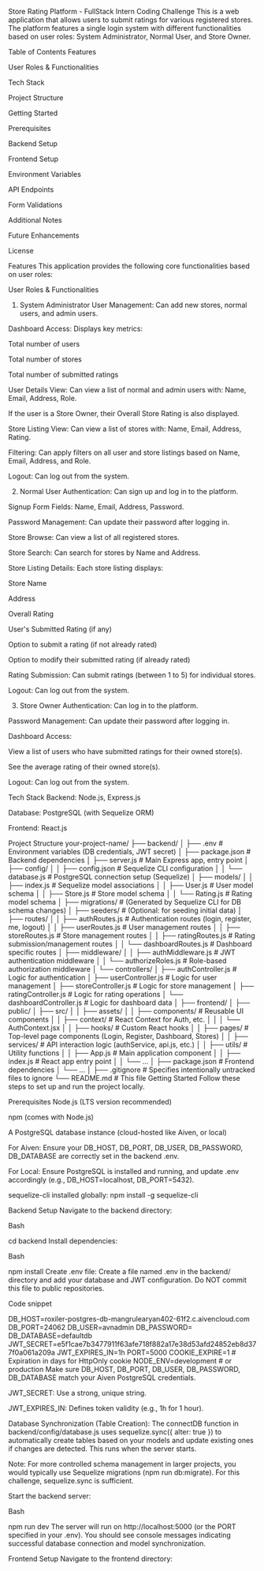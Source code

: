 Store Rating Platform - FullStack Intern Coding Challenge
This is a web application that allows users to submit ratings for various registered stores. The platform features a single login system with different functionalities based on user roles: System Administrator, Normal User, and Store Owner.

Table of Contents
Features

User Roles & Functionalities

Tech Stack

Project Structure

Getting Started

Prerequisites

Backend Setup

Frontend Setup

Environment Variables

API Endpoints

Form Validations

Additional Notes

Future Enhancements

License

Features
This application provides the following core functionalities based on user roles:

User Roles & Functionalities
1. System Administrator
User Management: Can add new stores, normal users, and admin users.

Dashboard Access: Displays key metrics:

Total number of users

Total number of stores

Total number of submitted ratings

User Details View: Can view a list of normal and admin users with: Name, Email, Address, Role.

If the user is a Store Owner, their Overall Store Rating is also displayed.

Store Listing View: Can view a list of stores with: Name, Email, Address, Rating.

Filtering: Can apply filters on all user and store listings based on Name, Email, Address, and Role.

Logout: Can log out from the system.

2. Normal User
Authentication: Can sign up and log in to the platform.

Signup Form Fields: Name, Email, Address, Password.

Password Management: Can update their password after logging in.

Store Browse: Can view a list of all registered stores.

Store Search: Can search for stores by Name and Address.

Store Listing Details: Each store listing displays:

Store Name

Address

Overall Rating

User's Submitted Rating (if any)

Option to submit a rating (if not already rated)

Option to modify their submitted rating (if already rated)

Rating Submission: Can submit ratings (between 1 to 5) for individual stores.

Logout: Can log out from the system.

3. Store Owner
Authentication: Can log in to the platform.

Password Management: Can update their password after logging in.

Dashboard Access:

View a list of users who have submitted ratings for their owned store(s).

See the average rating of their owned store(s).

Logout: Can log out from the system.

Tech Stack
Backend: Node.js, Express.js

Database: PostgreSQL (with Sequelize ORM)

Frontend: React.js

Project Structure
your-project-name/
├── backend/
│   ├── .env                       # Environment variables (DB credentials, JWT secret)
│   ├── package.json               # Backend dependencies
│   ├── server.js                  # Main Express app, entry point
│   ├── config/
│   │   ├── config.json            # Sequelize CLI configuration
│   │   └── database.js            # PostgreSQL connection setup (Sequelize)
│   ├── models/
│   │   ├── index.js               # Sequelize model associations
│   │   ├── User.js                # User model schema
│   │   ├── Store.js               # Store model schema
│   │   └── Rating.js              # Rating model schema
│   ├── migrations/                # (Generated by Sequelize CLI for DB schema changes)
│   ├── seeders/                   # (Optional: for seeding initial data)
│   ├── routes/
│   │   ├── authRoutes.js          # Authentication routes (login, register, me, logout)
│   │   ├── userRoutes.js          # User management routes
│   │   ├── storeRoutes.js         # Store management routes
│   │   ├── ratingRoutes.js        # Rating submission/management routes
│   │   └── dashboardRoutes.js     # Dashboard specific routes
│   ├── middleware/
│   │   ├── authMiddleware.js      # JWT authentication middleware
│   │   └── authorizeRoles.js      # Role-based authorization middleware
│   └── controllers/
│       ├── authController.js      # Logic for authentication
│       ├── userController.js      # Logic for user management
│       ├── storeController.js     # Logic for store management
│       ├── ratingController.js    # Logic for rating operations
│       └── dashboardController.js # Logic for dashboard data
│
├── frontend/
│   ├── public/
│   ├── src/
│   │   ├── assets/
│   │   ├── components/            # Reusable UI components
│   │   ├── context/               # React Context for Auth, etc.
│   │   │   └── AuthContext.jsx
│   │   ├── hooks/                 # Custom React hooks
│   │   ├── pages/                 # Top-level page components (Login, Register, Dashboard, Stores)
│   │   ├── services/              # API interaction logic (authService, api.js, etc.)
│   │   ├── utils/                 # Utility functions
│   │   ├── App.js                 # Main application component
│   │   ├── index.js               # React app entry point
│   │   └── ...
│   ├── package.json               # Frontend dependencies
│   └── ...
│
├── .gitignore                     # Specifies intentionally untracked files to ignore
└── README.md                      # This file
Getting Started
Follow these steps to set up and run the project locally.

Prerequisites
Node.js (LTS version recommended)

npm (comes with Node.js)

A PostgreSQL database instance (cloud-hosted like Aiven, or local)

For Aiven: Ensure your DB_HOST, DB_PORT, DB_USER, DB_PASSWORD, DB_DATABASE are correctly set in the backend .env.

For Local: Ensure PostgreSQL is installed and running, and update .env accordingly (e.g., DB_HOST=localhost, DB_PORT=5432).

sequelize-cli installed globally: npm install -g sequelize-cli

Backend Setup
Navigate to the backend directory:

Bash

cd backend
Install dependencies:

Bash

npm install
Create .env file:
Create a file named .env in the backend/ directory and add your database and JWT configuration. Do NOT commit this file to public repositories.

Code snippet

DB_HOST=roxiler-postgres-db-mangrulearyan402-61f2.c.aivencloud.com
DB_PORT=24062
DB_USER=avnadmin
DB_PASSWORD=
DB_DATABASE=defaultdb
JWT_SECRET=e5f1cae7b3477911f63afe718f882a17e38d53afd24852eb8d377f0a061a209a
JWT_EXPIRES_IN=1h
PORT=5000
COOKIE_EXPIRE=1 # Expiration in days for HttpOnly cookie
NODE_ENV=development # or production
Make sure DB_HOST, DB_PORT, DB_USER, DB_PASSWORD, DB_DATABASE match your Aiven PostgreSQL credentials.

JWT_SECRET: Use a strong, unique string.

JWT_EXPIRES_IN: Defines token validity (e.g., 1h for 1 hour).

Database Synchronization (Table Creation):
The connectDB function in backend/config/database.js uses sequelize.sync({ alter: true }) to automatically create tables based on your models and update existing ones if changes are detected. This runs when the server starts.

Note: For more controlled schema management in larger projects, you would typically use Sequelize migrations (npm run db:migrate). For this challenge, sequelize.sync is sufficient.

Start the backend server:

Bash

npm run dev
The server will run on http://localhost:5000 (or the PORT specified in your .env). You should see console messages indicating successful database connection and model synchronization.

Frontend Setup
Navigate to the frontend directory:
